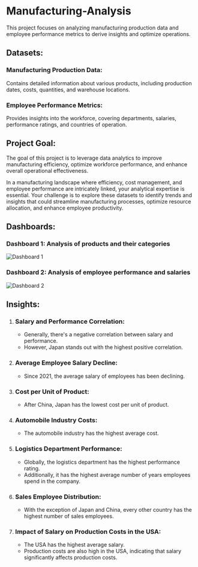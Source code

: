 # Manufacturing-Analysis

This project focuses on analyzing manufacturing production data and employee performance metrics to derive insights and optimize operations.

## Datasets:

### Manufacturing Production Data:
Contains detailed information about various products, including production dates, costs, quantities, and warehouse locations.

### Employee Performance Metrics:
Provides insights into the workforce, covering departments, salaries, performance ratings, and countries of operation.

## Project Goal:
The goal of this project is to leverage data analytics to improve manufacturing efficiency, optimize workforce performance, and enhance overall operational effectiveness. 

In a manufacturing landscape where efficiency, cost management, and employee performance are intricately linked, your analytical expertise is essential. Your challenge is to explore these datasets to identify trends and insights that could streamline manufacturing processes, optimize resource allocation, and enhance employee productivity.

## Dashboards:

### Dashboard 1: Analysis of products and their categories

![Dashboard 1](https://github.com/jouherdauf/Manufacturing-Analysis/assets/64728749/327ec296-acbb-4e0d-a60c-ebca49834c99)

### Dashboard 2: Analysis of employee performance and salaries

![Dashboard 2](https://github.com/jouherdauf/Manufacturing-Analysis/assets/64728749/302f51fc-21d8-4e45-aa62-0dba9f5c8ed2)

## Insights:

<ol>
   <li>
     <h3>Salary and Performance Correlation:</h3>
     <ul>
        <li>Generally, there's a negative correlation between salary and performance.</li>
        <li>However, Japan stands out with the highest positive correlation.</li>
      </ul>
   </li>
   <li>
     <h3>Average Employee Salary Decline:</h3>
      <ul>
        <li>Since 2021, the average salary of employees has been declining.</li>
      </ul>
    </li>
    <li>
      <h3>Cost per Unit of Product:</h3>
      <ul>
        <li>After China, Japan has the lowest cost per unit of product.</li>
      </ul>
    </li>
    <li>
      <h3>Automobile Industry Costs:</h3>
      <ul>
        <li>The automobile industry has the highest average cost.</li>
      </ul>
    </li>
    <li>
      <h3>Logistics Department Performance:</h3>
      <ul>
        <li>Globally, the logistics department has the highest performance rating.</li>
        <li>Additionally, it has the highest average number of years employees spend in the company.</li>
      </ul> 
    </li>
    <li>
      <h3>Sales Employee Distribution:</h3>
      <ul>
        <li>With the exception of Japan and China, every other country has the highest number of sales employees.</li>
      </ul>
    </li>
    <li>
      <h3>Impact of Salary on Production Costs in the USA:</h3>
      <ul>
        <li>The USA has the highest average salary.</li>
        <li>Production costs are also high in the USA, indicating that salary significantly affects production costs.</li>
      </ul>
    </li>
</ol>
